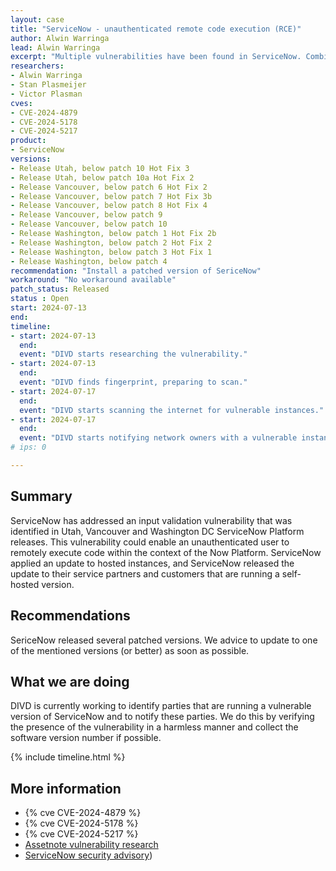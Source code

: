 ```yaml
---
layout: case
title: "ServiceNow - unauthenticated remote code execution (RCE)"
author: Alwin Warringa
lead: Alwin Warringa
excerpt: "Multiple vulnerabilities have been found in ServiceNow. Combining these vulnerabilities could enable an unauthenticated user to remotely execute code within the context of the Now Platform"
researchers:
- Alwin Warringa
- Stan Plasmeijer
- Victor Plasman
cves:
- CVE-2024-4879
- CVE-2024-5178
- CVE-2024-5217
product:
- ServiceNow
versions:
- Release Utah, below patch 10 Hot Fix 3
- Release Utah, below patch 10a Hot Fix 2
- Release Vancouver, below patch 6 Hot Fix 2
- Release Vancouver, below patch 7 Hot Fix 3b
- Release Vancouver, below patch 8 Hot Fix 4
- Release Vancouver, below patch 9
- Release Vancouver, below patch 10
- Release Washington, below patch 1 Hot Fix 2b
- Release Washington, below patch 2 Hot Fix 2
- Release Washington, below patch 3 Hot Fix 1
- Release Washington, below patch 4
recommendation: "Install a patched version of SericeNow"
workaround: "No workaround available"
patch_status: Released
status : Open
start: 2024-07-13
end:
timeline:
- start: 2024-07-13
  end:
  event: "DIVD starts researching the vulnerability."
- start: 2024-07-13
  end:
  event: "DIVD finds fingerprint, preparing to scan."
- start: 2024-07-17
  end:
  event: "DIVD starts scanning the internet for vulnerable instances."
- start: 2024-07-17
  end:
  event: "DIVD starts notifying network owners with a vulnerable instance in their network."
# ips: 0

---
```


## Summary
ServiceNow has addressed an input validation vulnerability that was identified in Utah, Vancouver and Washington DC ServiceNow Platform releases. This vulnerability could enable an unauthenticated user to remotely execute code within the context of the Now Platform. ServiceNow applied an update to hosted instances, and ServiceNow released the update to their service partners and customers that are running a self-hosted version.

## Recommendations
SericeNow released several patched versions. We advice to update to one of the mentioned versions (or better) as soon as possible.

## What we are doing
DIVD is currently working to identify parties that are running a vulnerable version of ServiceNow and to notify these parties. We do this by verifying the presence of the vulnerability in a harmless manner and collect the software version number if possible.

{% include timeline.html %}

## More information

* {% cve CVE-2024-4879 %}
* {% cve CVE-2024-5178 %}
* {% cve CVE-2024-5217 %}
* [Assetnote vulnerability research](https://www.assetnote.io/resources/research/chaining-three-bugs-to-access-all-your-servicenow-data)
* [ServiceNow security advisory](https://support.servicenow.com/kb?id=kb_article_view&sysparm_article=KB1645154))
